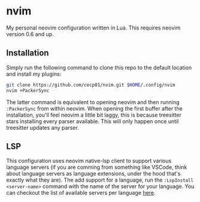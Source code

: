 # nvim

My personal neovim configuration written in Lua. This requires neovim version
0.6 and up.

## Installation

Simply run the following command to clone this repo to the default location and
install my plugins:

```bash
git clone https://github.com/cecp01/nvim.git $HOME/.config/nvim
nvim +PackerSync
```

The latter command is equivalent to opening neovim and then running
`:PackerSync` from within neovim. When opening the first buffer after the
installation, you'll feel neovim a little bit laggy, this is because treesitter
stars installing every parser available. This will only happen once until
treesitter updates any parser. 

## LSP

This configuration uses neovim native-lsp client to support various language
servers (if you are comming from something like VSCode, think about language
servers as language extensions, under the hood that's exactly what they are).
The add support for a language, run the `:LspInstall <server-name>` command
with the name of the server for your language. You can checkout the list of
available servers per language
[here](https://github.com/williamboman/nvim-lsp-installer#available-lsps).
